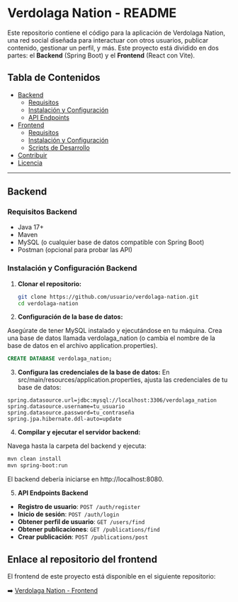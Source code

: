 # Verdolaga Nation - README

Este repositorio contiene el código para la aplicación de Verdolaga Nation, una red social diseñada para interactuar con otros usuarios, publicar contenido, gestionar un perfil, y más. Este proyecto está dividido en dos partes: el **Backend** (Spring Boot) y el **Frontend** (React con Vite).

## Tabla de Contenidos
- [Backend](#backend)
  - [Requisitos](#requisitos-backend)
  - [Instalación y Configuración](#instalación-y-configuración-backend)
  - [API Endpoints](#api-endpoints-backend)
- [Frontend](#frontend)
  - [Requisitos](#requisitos-frontend)
  - [Instalación y Configuración](#instalación-y-configuración-frontend)
  - [Scripts de Desarrollo](#scripts-de-desarrollo)
- [Contribuir](#contribuir)
- [Licencia](#licencia)

---

## Backend

### Requisitos Backend
- Java 17+
- Maven
- MySQL (o cualquier base de datos compatible con Spring Boot)
- Postman (opcional para probar las API)

### Instalación y Configuración Backend

1. **Clonar el repositorio:**

   ```bash
   git clone https://github.com/usuario/verdolaga-nation.git
   cd verdolaga-nation
   ```
2. **Configuración de la base de datos:**

Asegúrate de tener MySQL instalado y ejecutándose en tu máquina.
Crea una base de datos llamada verdolaga_nation (o cambia el nombre de la base de datos en el archivo application.properties).

```sql
CREATE DATABASE verdolaga_nation;
```
3. **Configura las credenciales de la base de datos:**
En src/main/resources/application.properties, ajusta las credenciales de tu base de datos:
```properties
spring.datasource.url=jdbc:mysql://localhost:3306/verdolaga_nation
spring.datasource.username=tu_usuario
spring.datasource.password=tu_contraseña
spring.jpa.hibernate.ddl-auto=update
```

4. **Compilar y ejecutar el servidor backend:**

Navega hasta la carpeta del backend y ejecuta:
```bash
mvn clean install
mvn spring-boot:run
```
El backend debería iniciarse en http://localhost:8080.

5. **API Endpoints Backend**
- **Registro de usuario**: `POST /auth/register`
- **Inicio de sesión**: `POST /auth/login`
- **Obtener perfil de usuario**: `GET /users/find`
- **Obtener publicaciones**: `GET /publications/find`
- **Crear publicación**: `POST /publications/post`


## Enlace al repositorio del frontend

El frontend de este proyecto está disponible en el siguiente repositorio:

➡️ [Verdolaga Nation - Frontend](https://github.com/juanconde025/verdolaga-nation-frontend)
